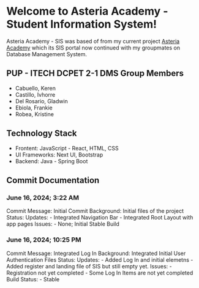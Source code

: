 # Welcome to Asteria Academy - Student Information System!
Asteria Academy - SIS was based of from my current project [Asteria Academy](https://github.com/gfdelrosario12/Asteria-Academy) which its SIS portal now continued with my groupmates on Database Management System.

## PUP - ITECH DCPET 2-1 DMS Group Members
- Cabuello, Keren
- Castillo, Ivhorre
- Del Rosario, Gladwin
- Ebiola, Frankie
- Robea, Kristine

## Technology Stack
- Frontent: JavaScript - React, HTML, CSS
- UI Frameworks: Next UI, Bootstrap
- Backend: Java - Spring Boot


## Commit Documentation

### June 16, 2024; 3:22 AM
Commit Message: Initial Commit
Background: Initial files of the project
Status:
    Updates:
        - Integrated Navigation Bar
        - Integrated Root Layout with app pages
    Issues:
        - None; Initial Stable Build

### June 16, 2024; 10:25 PM
Commit Message: Integrated Log In
Background: Integrated Initial User Authentication Files
Status:
    Updates:
        - Added Log In and initial elemetns
        - Added register and landing file of SIS but still empty yet.
    Issues:
        - Registration not yet completed
        - Some Log In Items are not yet completed
    Build Status:
        - Stable